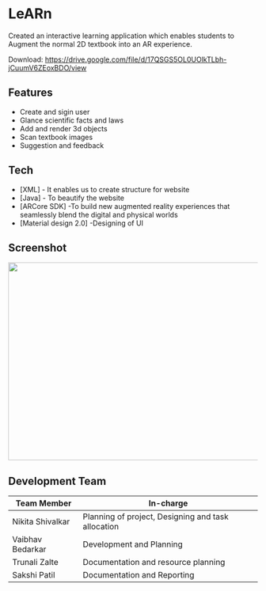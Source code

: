 # LeARn 
Created an interactive learning application which enables students to Augment the normal 2D textbook into an AR experience.

Download: https://drive.google.com/file/d/17QSGS5OL0UOlkTLbh-jCuumV6ZEoxBDO/view

## Features

- Create and sigin user
- Glance scientific facts and laws
- Add and render 3d objects
- Scan textbook images
- Suggestion and feedback

## Tech

- [XML] - It enables us to create structure for website
- [Java] - To beautify the website
- [ARCore SDK] -To build new augmented reality experiences that seamlessly blend the digital and physical worlds
- [Material design 2.0] -Designing of UI

## Screenshot
<img src="https://vaibhavbedarkar.github.io/screenshot/learn.jpg" width="600" height="400" />

## Development Team
| Team Member | In-charge |
| ------|------ |
| Nikita Shivalkar | Planning of project, Designing and task allocation |
| Vaibhav Bedarkar | Development and Planning|
| Trunali Zalte | Documentation and resource planning |
| Sakshi Patil | Documentation and Reporting |

